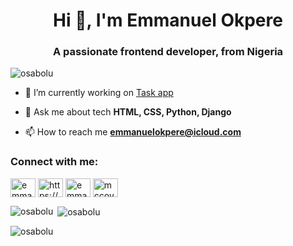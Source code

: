 <h1 align="center">Hi 👋, I'm Emmanuel Okpere</h1>
<h3 align="center">A passionate frontend developer, from Nigeria</h3>

<p align="left"> <img src="https://komarev.com/ghpvc/?username=osabolu&label=Profile%20views&color=0e75b6&style=flat" alt="osabolu" /> </p>

- 🔭 I’m currently working on [Task app](http://127.0.0.1:8000/auth/log-in/)

- 💬 Ask me about tech **HTML, CSS, Python, Django**

- 📫 How to reach me **emmanuelokpere@icloud.com**

<h3 align="left">Connect with me:</h3>
<p align="left">
<a href="https://twitter.com/emmanuelok99374" target="blank"><img align="center" src="https://raw.githubusercontent.com/rahuldkjain/github-profile-readme-generator/master/src/images/icons/Social/twitter.svg" alt="emmanuelok99374" height="30" width="40" /></a>
<a href="https://linkedin.com/in/https://www.linkedin.com/in/emmanuel-okpere-33663920a/" target="blank"><img align="center" src="https://raw.githubusercontent.com/rahuldkjain/github-profile-readme-generator/master/src/images/icons/Social/linked-in-alt.svg" alt="https://www.linkedin.com/in/emmanuel-okpere-33663920a/" height="30" width="40" /></a>
<a href="https://kaggle.com/emmanuelokpere" target="blank"><img align="center" src="https://raw.githubusercontent.com/rahuldkjain/github-profile-readme-generator/master/src/images/icons/Social/kaggle.svg" alt="emmanuelokpere" height="30" width="40" /></a>
<a href="https://www.youtube.com/c/mccoy125" target="blank"><img align="center" src="https://raw.githubusercontent.com/rahuldkjain/github-profile-readme-generator/master/src/images/icons/Social/youtube.svg" alt="mccoy125" height="30" width="40" /></a>
</p>

<p><img align="left" src="https://github-readme-stats.vercel.app/api/top-langs?username=osabolu&show_icons=true&locale=en&layout=compact" alt="osabolu" /></p>

<p>&nbsp;<img align="center" src="https://github-readme-stats.vercel.app/api?username=osabolu&show_icons=true&locale=en" alt="osabolu" /></p>

<p><img align="center" src="https://github-readme-streak-stats.herokuapp.com/?user=osabolu&" alt="osabolu" /></p>
